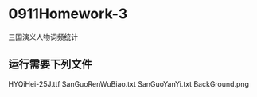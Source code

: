 # 0911Homework-3
三国演义人物词频统计

## 运行需要下列文件
HYQiHei-25J.ttf
SanGuoRenWuBiao.txt
SanGuoYanYi.txt
BackGround.png
